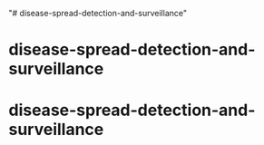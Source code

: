 "# disease-spread-detection-and-surveillance" 
# disease-spread-detection-and-surveillance
# disease-spread-detection-and-surveillance
